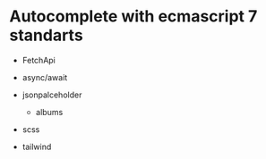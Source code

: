 # **Autocomplete with ecmascript 7 standarts**

- FetchApi
- async/await
- jsonpalceholder

  - albums

- scss
- tailwind
